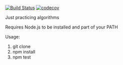 [![Build Status](https://travis-ci.com/wemiao/algorithms_practice_nodejs.svg?branch=master)](https://travis-ci.com/wemiao/algorithms\_practice\_nodejs)
[![codecov](https://codecov.io/gh/wemiao/algorithms_practice_nodejs/branch/master/graph/badge.svg)](https://codecov.io/gh/wemiao/algorithms\_practice\_nodejs)

Just practicing algorithms

Requires Node.js to be installed and part of your PATH

Usage:
1) git clone 
2) npm install
3) npm test
